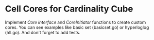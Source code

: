# Cell Cores for Cardinality Cube

Implement *Core interface* and *CoreInitiator* functions to create custom cores. You can see examples like 
basic set (basicset.go) or hyperloglog (hll.go). And don't forget to add tests.